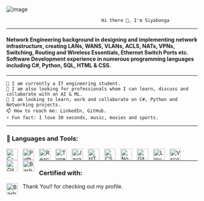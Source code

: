 ![image](https://user-images.githubusercontent.com/93841996/163573892-303cbed6-3755-4c56-9303-2ee3d529ea98.png)

                                       Hi there 👋, I'm Siyabonga
---
#### Network Engineering background in designing and implementing network infrastructure, creating LANs, WANS, VLANs, ACLS, NATs, VPNs, Switching, Routing and    Wireless Essentials, Ethernet Switch Ports etc. Software Development experience in numerous programming languages including C#, Python, SQL, HTML & CSS.
---
    🔭 I am currently a IT engineering student.
    🌱 I am also looking for professionals whom I can learn, discuss and collaborate with on AI & ML.
    👯 I am looking to learn, work and collaborate on C#, Python and Networking projects.
    📫 How to reach me: LinkedIn, GitHub.
    ⚡ Fun fact: I love 30 seconds, music, movies and sports.
---

### 🧰 Languages and Tools:

<img align="left" alt="C-sharp" width="30px" style="padding-right:10px;" src="https://cdn.jsdelivr.net/gh/devicons/devicon/icons/csharp/csharp-line.svg"/>
<img align="left" alt="Python" width="30px" style="padding-right:10px;" src="https://cdn.jsdelivr.net/gh/devicons/devicon/icons/python/python-plain.svg" />
<img align="left" alt="React" width="30px" style="padding-right:10px;" src="https://cdn.jsdelivr.net/gh/devicons/devicon/icons/react/react-original.svg" />
<img align="left" alt="TypeScript" width="30px" style="padding-right:10px;" src="https://cdn.jsdelivr.net/gh/devicons/devicon/icons/typescript/typescript-plain.svg" />
<img align="left" alt="JavaScript" width="30px" style="padding-right:10px;" src="https://cdn.jsdelivr.net/gh/devicons/devicon/icons/javascript/javascript-plain.svg" />
<img align="left" alt="HTML" width="30px" style="padding-right:10px;" src="https://cdn.jsdelivr.net/gh/devicons/devicon/icons/html5/html5-plain.svg" />
<img align="left" alt="CSS" width="30px" style="padding-right:10px;" src="https://cdn.jsdelivr.net/gh/devicons/devicon/icons/css3/css3-plain.svg" />
<img align="left" alt="NodeJS" width="30px" style="padding-right:10px;" src="https://cdn.jsdelivr.net/gh/devicons/devicon/icons/nodejs/nodejs-original.svg" />
<img align="left" alt="Git" width="30px" style="padding-right:10px;" src="https://cdn.jsdelivr.net/gh/devicons/devicon/icons/git/git-original.svg" />
<img align="left" alt="Linux" width="30px" style="padding-right:10px;" src="https://cdn.jsdelivr.net/gh/devicons/devicon/icons/linux/linux-original.svg" />

<img align="left" alt="Vscode" width="30px" style="padding-right:10px;" src="https://cdn.jsdelivr.net/gh/devicons/devicon/icons/vscode/vscode-original-wordmark.svg" />
<img align="left" alt="GitHub" width="30px" style="padding-right:10px;" src="https://cdn.jsdelivr.net/gh/devicons/devicon/icons/github/github-original.svg" />
<img align="left" alt="Bash" width="30px" style="padding-right:10px;" src="https://cdn.jsdelivr.net/gh/devicons/devicon/icons/bash/bash-original.svg" /><br/>   
  
---    
### Certified with:  
<img align="left" alt="Bash" width="30px" style="padding-right:10px;" src="https://user-images.githubusercontent.com/93841996/163575039-e3dac455-9822-4203-82cb-321cd59be657.png" />  
  
Thank You!! for checking out my profile.


